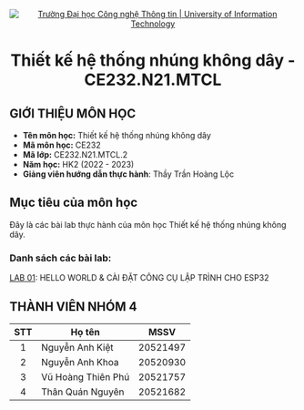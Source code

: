<!-- Banner -->
<p align="center">
  <a href="https://www.uit.edu.vn/" title="Trường Đại học Công nghệ Thông tin" style="border: none;">
    <img src="https://i.imgur.com/WmMnSRt.png" alt="Trường Đại học Công nghệ Thông tin | University of Information Technology">
  </a>
</p>

<h1 align="center"><b>Thiết kế hệ thống nhúng không dây - CE232.N21.MTCL </b></h>

## GIỚI THIỆU MÔN HỌC
* **Tên môn học:** Thiết kế hệ thống nhúng không dây
* **Mã môn học:** CE232
* **Mã lớp:** CE232.N21.MTCL.2
* **Năm học:** HK2 (2022 - 2023)
* **Giảng viên hướng dẫn thực hành**: Thầy Trần Hoàng Lộc

<!-- ABOUT THE PROJECT -->
## <h2 id="muctieu">Mục tiêu của môn học</h2>
Đây là các bài lab thực hành của môn học Thiết kế hệ thống nhúng không dây.
<h3>Danh sách các bài lab: </h3>

[LAB 01](LAB01): HELLO WORLD & CÀI ĐẶT CÔNG CỤ LẬP TRÌNH CHO ESP32  

 ## THÀNH VIÊN NHÓM 4
| STT| Họ tên         | MSSV                 |
|:--:|----------------|------------------------|
| 1  | Nguyễn Anh Kiệt | 20521497
| 2  | Nguyễn Anh Khoa | 20520930 |          
| 3  | Vũ Hoàng Thiên Phú | 20521757 |         
| 4  | Thân Quán Nguyên | 20521682   |


